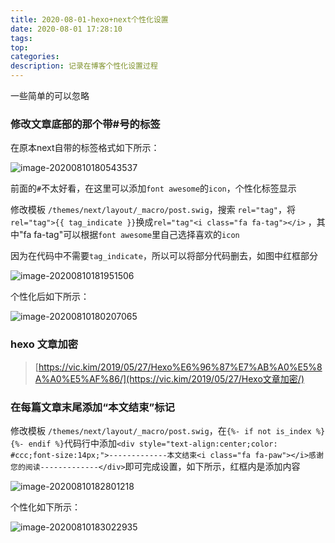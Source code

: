 ```yaml
---
title: 2020-08-01-hexo+next个性化设置
date: 2020-08-01 17:28:10
tags:
top:
categories:
description: 记录在博客个性化设置过程
---
```


一些简单的可以忽略

### 修改文章底部的那个带#号的标签

在原本next自带的标签格式如下所示：

![image-20200810180543537](https://i.loli.net/2020/08/10/GLtxuMpYd7WXmaV.png)

前面的`#`不太好看，在这里可以添加`font awesome`的`icon`，个性化标签显示

修改模板 `/themes/next/layout/_macro/post.swig`，搜索 `rel="tag"`，将`rel="tag">{{ tag_indicate }}`换成`rel="tag"<i class="fa fa-tag"></i>`  ，其中"fa fa-tag"可以根据`font awesome`里自己选择喜欢的`icon`



因为在代码中不需要`tag_indicate`，所以可以将部分代码删去，如图中红框部分

![image-20200810181951506](https://i.loli.net/2020/08/10/2zhlEdQjqyTcPRo.png)



个性化后如下所示：

![image-20200810180207065](https://i.loli.net/2020/08/10/tuvBmHFRZ8JMk3S.png)

### hexo 文章加密

> [https://vic.kim/2019/05/27/Hexo%E6%96%87%E7%AB%A0%E5%8A%A0%E5%AF%86/](https://vic.kim/2019/05/27/Hexo文章加密/)



### 在每篇文章末尾添加“本文结束”标记



修改模板 `/themes/next/layout/_macro/post.swig`，在`{%- if not is_index %}  {%- endif %}`代码行中添加`<div style="text-align:center;color: #ccc;font-size:14px;">-------------本文结束<i class="fa fa-paw"></i>感谢您的阅读-------------</div>`即可完成设置，如下所示，红框内是添加内容

![image-20200810182801218](https://i.loli.net/2020/08/10/TQEoIcbKLGaC5dr.png)



个性化如下所示：

![image-20200810183022935](https://i.loli.net/2020/08/10/dCvbzpGBhs6excl.png)